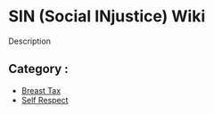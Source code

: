 # SIN (Social INjustice) Wiki

Description

## Category :

  * [Breast Tax](breast-tax.md)
  * [Self Respect](self-respect-movement.md)



